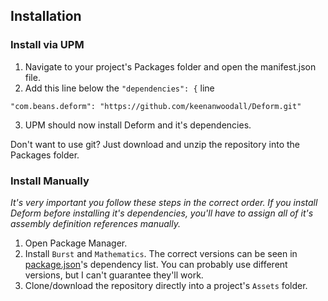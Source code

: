 ## Installation
### Install via UPM
1. Navigate to your project's Packages folder and open the manifest.json file.
2. Add this line below the `"dependencies": {` line
```
"com.beans.deform": "https://github.com/keenanwoodall/Deform.git"
```
3. UPM should now install Deform and it's dependencies.

Don't want to use git? Just download and unzip the repository into the Packages folder.

### Install Manually
*It's very important you follow these steps in the correct order. If you install Deform before installing it's dependencies, you'll have to assign all of it's assembly definition references manually.*
1. Open Package Manager.
2. Install `Burst` and `Mathematics`. The correct versions can be seen in [package.json](../../package.json)'s dependency list. You can probably use different versions, but I can't guarantee they'll work.
3. Clone/download the repository directly into a project's `Assets` folder.
